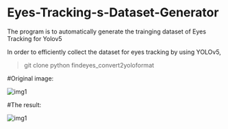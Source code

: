 # Eyes-Tracking-s-Dataset-Generator
The program is to automatically generate the trainging  dataset of Eyes Tracking for Yolov5

In order to efficiently  collect the dataset for eyes tracking by using YOLOv5, 

> git clone 
> python findeyes_convert2yoloformat

#Original image:

![img1](https://user-images.githubusercontent.com/61671531/179178941-c116fc28-ad68-4071-946d-f5074dbb977e.jpg)



#The result:

![img1](https://user-images.githubusercontent.com/61671531/179178092-ee89b1b6-f6f7-4dce-b26c-eb66ed08cb35.jpg)
